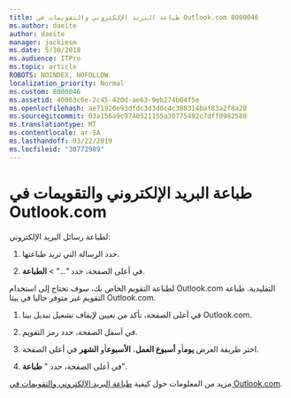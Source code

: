 ```yaml
---
title: طباعة البريد الإلكتروني والتقويمات في Outlook.com 8000046
ms.author: daeite
author: daeite
manager: jackiesm
ms.date: 5/30/2018
ms.audience: ITPro
ms.topic: article
ROBOTS: NOINDEX, NOFOLLOW
localization_priority: Normal
ms.custom: 8000046
ms.assetid: 40063c6e-2c45-420d-ae63-9eb274b64f5e
ms.openlocfilehash: ae71926e93dfdc3d3d0c4c308314baf83a2f8a20
ms.sourcegitcommit: 03a156a9c9740521155a30775492c7dff0982588
ms.translationtype: MT
ms.contentlocale: ar-SA
ms.lasthandoff: 03/22/2019
ms.locfileid: "30772989"
---
```

# <a name="print-email-and-calendars-in-outlookcom"></a>طباعة البريد الإلكتروني والتقويمات في Outlook.com

لطباعة رسائل البريد الإلكتروني:
  
1. حدد الرسالة التي تريد طباعتها.
    
2. في أعلى الصفحة، حدد "..." \> **الطباعة**. 
    
لطباعة التقويم الخاص بك، سوف تحتاج إلى استخدام Outlook.com التقليدية. طباعة التقويم غير متوفر حاليا في بيتا Outlook.com.
  
1. في أعلى الصفحة، تأكد من تعيين لإيقاف تشغيل تبديل بيتا Outlook.com.
    
2. في أسفل الصفحة، حدد رمز التقويم.
    
3. اختر طريقة العرض **يوم**أو **أسبوع العمل**، **الأسبوع**أو **الشهر** في أعلى الصفحة. 
    
4. في أعلى الصفحة، حدد " **طباعة**". 
    
مزيد من المعلومات حول كيفية [طباعة البريد الإلكتروني والتقويمات في Outlook.com](https://go.microsoft.com/fwlink/p/?linkid=2001208&amp;clcid=0x409).
  

